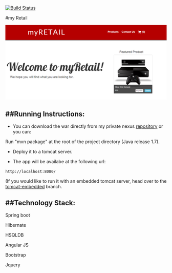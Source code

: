 [![Build Status](https://jenkins-ltalhouarne.rhcloud.com/job/myRetail/badge/icon)](https://jenkins-ltalhouarne.rhcloud.com/job/myRetail/)

#my Retail
 
 ![alt](https://github.com/ltalhouarne/myRetail/blob/master/myRetail.PNG)
 
##Running Instructions:
 --------------------
 
 * You can download the war directly from my private nexus [repository](http://nexus-ltalhouarne.rhcloud.com/#view-repositories;releases~browsestorage)
  or you can:
 
  Run "mvn package" at the root of the project directory (Java release 1.7).

* Deploy it to a tomcat server.

* The app will be availabe at the following url:

```
http://localhost:8080/
```

(If you would like to run it with an embedded tomcat server, head over to the [tomcat-embedded](https://github.com/ltalhouarne/myRetail/tree/tomcat-embedded) branch. 


##Technology Stack:
 ----------------
 
Spring boot

Hibernate

HSQLDB

Angular JS

Bootstrap

Jquery
